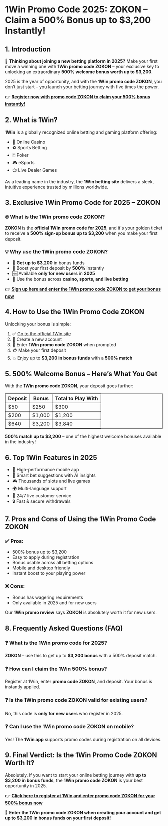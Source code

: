 
<h1>1Win Promo Code 2025: ZOKON – Claim a 500% Bonus up to $3,200 Instantly!</h1>
<h2>1. Introduction</h2>
<p>🎯 <strong>Thinking about joining a new betting platform in 2025?</strong> Make your first move a winning one with <strong>1Win promo code ZOKON</strong> – your exclusive key to unlocking an extraordinary <strong>500% welcome bonus worth up to $3,200</strong>.</p>
<p>2025 is the year of opportunity, and with the <strong>1Win promo code ZOKON</strong>, you don’t just start – you launch your betting journey with five times the power.</p>
<p>👉 <a href="https://1weaou.life/?p=wj23" target="_blank"><strong>Register now with promo code ZOKON to claim your 500% bonus instantly!</strong></a></p>
<h2>2. What is 1Win?</h2>
<p><strong>1Win</strong> is a globally recognized online betting and gaming platform offering:</p>
<ul>
<li>🎰 Online Casino</li>
<li>⚽ Sports Betting</li>
<li>🃏 Poker</li>
<li>🎮 eSports</li>
<li>📺 Live Dealer Games</li>
</ul>
<p>As a leading name in the industry, the <strong>1Win betting site</strong> delivers a sleek, intuitive experience trusted by millions worldwide.</p>
<h2>3. Exclusive 1Win Promo Code for 2025 – ZOKON</h2>
<h3>🔥 What is the 1Win promo code ZOKON?</h3>
<p><strong>ZOKON</strong> is the <strong>official 1Win promo code for 2025</strong>, and it's your golden ticket to receive a <strong>500% sign-up bonus up to $3,200</strong> when you make your first deposit.</p>
<h3>💡 Why use the 1Win promo code ZOKON?</h3>
<ul>
<li>🎁 <strong>Get up to $3,200</strong> in bonus funds</li>
<li>🚀 Boost your first deposit by <strong>500%</strong> instantly</li>
<li>🆕 Available <strong>only for new users</strong> in <strong>2025</strong></li>
<li>💸 Use the bonus across <strong>casino, sports, and live betting</strong></li>
</ul>
<p>👉 <a href="https://1weaou.life/?p=wj23" target="_blank"><strong>Sign up here and enter the 1Win promo code ZOKON to get your bonus now</strong></a></p>
<h2>4. How to Use the 1Win Promo Code ZOKON</h2>
<p>Unlocking your bonus is simple:</p>
<ol>
<li>✅ <a href="https://1weaou.life/?p=wj23" target="_blank">Go to the official 1Win site</a></li>
<li>📝 Create a new account</li>
<li>🔑 Enter <strong>1Win promo code ZOKON</strong> when prompted</li>
<li>💳 Make your first deposit</li>
<li>💥 Enjoy up to <strong>$3,200 in bonus funds</strong> with a <strong>500% match</strong></li>
</ol>
<h2>5. 500% Welcome Bonus – Here’s What You Get</h2>
<p>With the <strong>1Win promo code ZOKON</strong>, your deposit goes further:</p>
<table border="1" cellpadding="8" cellspacing="0">
<thead>
<tr><th>Deposit</th><th>Bonus</th><th>Total to Play With</th></tr>
</thead>
<tbody>
<tr><td>$50</td><td>$250</td><td>$300</td></tr>
<tr><td>$200</td><td>$1,000</td><td>$1,200</td></tr>
<tr><td>$640</td><td>$3,200</td><td>$3,840</td></tr>
</tbody>
</table>
<p><strong>500% match up to $3,200</strong> – one of the highest welcome bonuses available in the industry!</p>
<h2>6. Top 1Win Features in 2025</h2>
<ul>
<li>📱 High-performance mobile app</li>
<li>🧠 Smart bet suggestions with AI insights</li>
<li>🎮 Thousands of slots and live games</li>
<li>🌍 Multi-language support</li>
<li>💬 24/7 live customer service</li>
<li>🔒 Fast & secure withdrawals</li>
</ul>
<h2>7. Pros and Cons of Using the 1Win Promo Code ZOKON</h2>
<h3>✅ Pros:</h3>
<ul>
<li>500% bonus up to $3,200</li>
<li>Easy to apply during registration</li>
<li>Bonus usable across all betting options</li>
<li>Mobile and desktop friendly</li>
<li>Instant boost to your playing power</li>
</ul>
<h3>❌ Cons:</h3>
<ul>
<li>Bonus has wagering requirements</li>
<li>Only available in 2025 and for new users</li>
</ul>
<p>Our <strong>1Win promo review</strong> says <strong>ZOKON</strong> is absolutely worth it for new users.</p>
<h2>8. Frequently Asked Questions (FAQ)</h2>
<h3>❓ What is the 1Win promo code for 2025?</h3>
<p><strong>ZOKON</strong> – use this to get up to <strong>$3,200 bonus</strong> with a 500% deposit match.</p>
<h3>❓ How can I claim the 1Win 500% bonus?</h3>
<p>Register at 1Win, enter <strong>promo code ZOKON</strong>, and deposit. Your bonus is instantly applied.</p>
<h3>❓ Is the 1Win promo code ZOKON valid for existing users?</h3>
<p>No, this code is <strong>only for new users</strong> who register in 2025.</p>
<h3>❓ Can I use the 1Win promo code ZOKON on mobile?</h3>
<p>Yes! The <strong>1Win app</strong> supports promo codes during registration on all devices.</p>
<h2>9. Final Verdict: Is the 1Win Promo Code ZOKON Worth It?</h2>
<p>Absolutely. If you want to start your online betting journey with <strong>up to $3,200 in bonus funds</strong>, the <strong>1Win promo code ZOKON</strong> is your best opportunity in 2025.</p>
<p>👉 <a href="https://1weaou.life/?p=wj23" target="_blank"><strong>Click here to register at 1Win and enter promo code ZOKON for your 500% bonus now</strong></a></p>
<p>🎉 <strong>Enter the 1Win promo code ZOKON when creating your account and get up to $3,200 in bonus funds on your first deposit!</strong></p>
</body>
</html>
